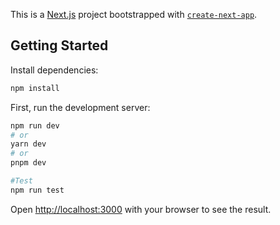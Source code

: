 This is a [Next.js](https://nextjs.org/) project bootstrapped with [`create-next-app`](https://github.com/vercel/next.js/tree/canary/packages/create-next-app).

## Getting Started

Install dependencies:

```bash
npm install
```

First, run the development server:

```bash
npm run dev
# or
yarn dev
# or
pnpm dev

#Test
npm run test
```

Open [http://localhost:3000](http://localhost:3000) with your browser to see the result.
